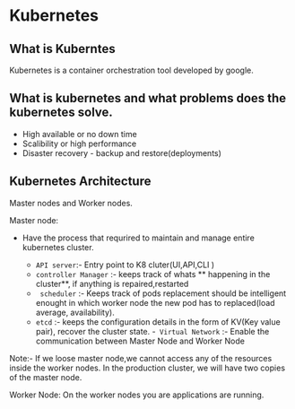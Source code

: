 # Kubernetes

## What is Kuberntes
Kubernetes is a container orchestration tool developed by google. 

## What is kubernetes and what problems does the kubernetes solve.

- High available  or no down time
- Scalibility or high performance
- Disaster recovery - backup and restore(deployments)


## Kubernetes Architecture
Master nodes and Worker  nodes.

Master node: 
- Have the process that requrired to maintain and manage entire kubernetes cluster.

   -  ```API server```:- Entry point to K8 cluter(UI,API,CLI )
   - ```controller Manager``` :- keeps track of whats ** happening in the cluster**, if anything is repaired,restarted
   - ``` scheduler``` :- Keeps track of pods replacement should be intelligent enought in which worker node the new pod has to replaced(load average, availability).
   - ```etcd``` :- keeps the configuration details in the form of KV(Key value pair), recover the cluster state.
   -``` Virtual Network``` :- Enable the communication between Master Node and Worker Node

Note:- If we loose master node,we cannot access any of the resources inside the  worker nodes.
In the production cluster, we will have two copies of the master node.




Worker Node:
On the worker nodes you are applications are running.



